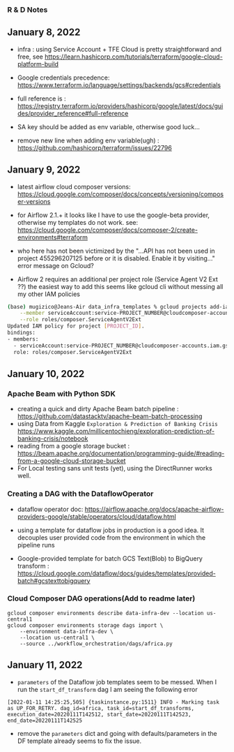 ### R & D Notes

## January 8, 2022
* infra : using Service Account + TFE Cloud is pretty straightforward and free, see https://learn.hashicorp.com/tutorials/terraform/google-cloud-platform-build
* Google credentials precedence: https://www.terraform.io/language/settings/backends/gcs#credentials
* full reference is : https://registry.terraform.io/providers/hashicorp/google/latest/docs/guides/provider_reference#full-reference
* SA key should be added as env variable, otherwise good luck...

* remove new line when adding env variable(ugh) : https://github.com/hashicorp/terraform/issues/22796

## January 9, 2022

* latest airflow cloud composer versions: https://cloud.google.com/composer/docs/concepts/versioning/composer-versions
* for Airflow 2.1.+ it looks like I have to use the google-beta provider, otherwise my templates do not work. see: https://cloud.google.com/composer/docs/composer-2/create-environments#terraform

* who here has not been victimized by the "...API has not been used in project 455296207125 before or it is disabled. Enable it by visiting..." error message on Gcloud?

* Airflow 2 requires an additional per project role (Service Agent V2 Ext ??) the easiest way to add this seems like gcloud cli
  without messing all my other IAM policies


```bash
(base) mugizico@Jeans-Air data_infra_templates % gcloud projects add-iam-policy-binding PROJECT_ID \
    --member serviceAccount:service-PROJECT_NUMBER@cloudcomposer-accounts.iam.gserviceaccount.com \
    --role roles/composer.ServiceAgentV2Ext
Updated IAM policy for project [PROJECT_ID].
bindings:
- members:
  - serviceAccount:service-PROJECT_NUMBER@cloudcomposer-accounts.iam.gserviceaccount.com
  role: roles/composer.ServiceAgentV2Ext
  ```

## January 10, 2022
### Apache Beam with Python SDK

  * creating a quick and dirty Apache Beam batch pipeline : https://github.com/datastacktv/apache-beam-batch-processing
  * using Data from Kaggle `Exploration & Prediction of Banking Crisis` https://www.kaggle.com/millicentochieng/exploration-prediction-of-banking-crisis/notebook
  * reading from a google storage bucket : https://beam.apache.org/documentation/programming-guide/#reading-from-a-google-cloud-storage-bucket
  * For Local testing sans unit tests (yet), using the DirectRunner works well.

### Creating a DAG with the DataflowOperator

* dataflow operator doc: https://airflow.apache.org/docs/apache-airflow-providers-google/stable/operators/cloud/dataflow.html
* using a template for dataflow jobs in production is a good idea. It decouples user provided code from the environment in which the
  pipeline runs

* Google-provided template for batch GCS Text(Blob) to BigQuery transform : https://cloud.google.com/dataflow/docs/guides/templates/provided-batch#gcstexttobigquery

### Cloud Composer DAG operations(Add to readme later)
```
gcloud composer environments describe data-infra-dev --location us-central1
gcloud composer environments storage dags import \
    --environment data-infra-dev \
    --location us-central1 \
    --source ../workflow_orchestration/dags/africa.py
```

## January 11, 2022

* `parameters` of the Dataflow job templates seem to be messed. When I run the `start_df_transform` dag I am seeing the following error
```
[2022-01-11 14:25:25,505] {taskinstance.py:1511} INFO - Marking task as UP_FOR_RETRY. dag_id=africa, task_id=start_df_transforms, execution_date=20220111T142512, start_date=20220111T142523, end_date=20220111T142525
```
* remove the `parameters` dict and going with defaults/parameters in the DF template already seems to fix the issue.
